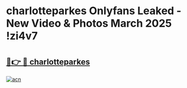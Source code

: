 # charlotteparkes Onlyfans Leaked - New Video & Photos March 2025 !zi4v7

# <h2><a href="https://544u3w.iuczelnia.edu.pl?title=charlotteparkes&ref=zi4v7">🔗👉 🔴 charlotteparkes</a></h2>

[![acn](https://github.com/user-attachments/assets/0f9c940e-d8b0-45ae-aac7-cd30a18b3e1c)](https://544u3w.iuczelnia.edu.pl?title=charlotteparkes&ref=zi4v7)

